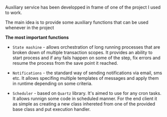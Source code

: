 Auxiliary service has been developped in frame of one of the project I used to work.

The main idea is to provide some auxiliary functions that can be used whenever in the project

****The most important functions****

* ``State mashine`` - allows orchestration of long running processes that are broken down of multiple transaction scopes. It provides an ability to start process and if any fails happen on some of the step, fix errors and resume the process from the save point it reached. 

* ``Notifications`` - the standard way of sending notifications via email, sms etc. It allows specifing multiple templates of messages and apply them in runtime depending on some criteria. 

* ``Scheduler`` - based on ``Quartz`` library. It's aimed to use for any cron tasks. It allows runnign some code in scheduled manner. For the end client it as simple as creating a new class inhereted from one of the provided base class and put execution handler.   

